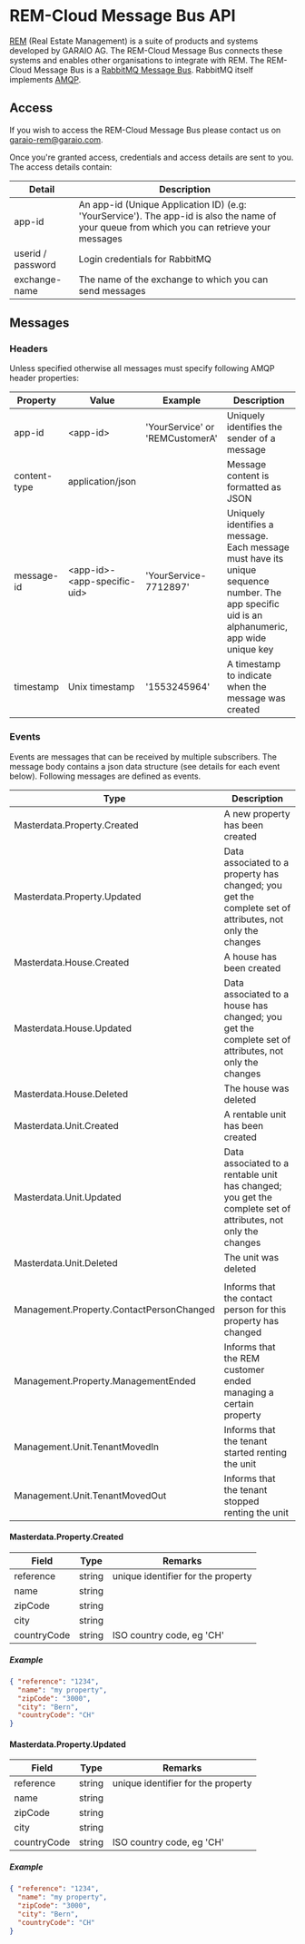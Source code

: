 ﻿# REM-Cloud Message Bus API
[REM](https://www.garaio-rem.ch/) (Real Estate Management) is a suite of products and systems developed by GARAIO AG. The REM-Cloud Message Bus connects
these systems and enables other organisations to integrate with REM. The REM-Cloud Message Bus is a [RabbitMQ Message Bus](https://www.rabbitmq.com/).
RabbitMQ itself implements [AMQP](https://www.amqp.org/).
## Access
If you wish to access the REM-Cloud Message Bus please contact us on [garaio-rem@garaio.com](mailto:youraddress@ucsc.edu).

Once you're granted access, credentials and access details are sent to you. The access details contain:

Detail | Description
-|-
app-id | An app-id (Unique Application ID) (e.g: 'YourService'). The app-id is also the name of your queue from which you can retrieve your messages
userid / password | Login  credentials for RabbitMQ
exchange-name | The name of the exchange to which you can send messages

## Messages
### Headers
Unless specified otherwise all messages must specify following AMQP header properties:

Property | Value | Example | Description
-|-|-|-
app-id| \<app-id> | 'YourService' or 'REMCustomerA'  | Uniquely identifies the sender of a message |
content-type| application/json || Message content is formatted as JSON |
message-id | \<app-id>-\<app-specific-uid>| 'YourService-7712897' | Uniquely identifies a message. Each message must have its unique sequence number. The app specific uid is an alphanumeric, app wide unique key |
timestamp | Unix timestamp | '1553245964' | A timestamp to indicate when the message was created |

### Events
Events are messages that can be received by multiple subscribers. The message body contains a json data structure (see details for each event below). Following messages are defined as events.

Type | Description
-|-
Masterdata.Property.Created | A new property has been created
Masterdata.Property.Updated | Data associated to a property has changed; you get the complete set of attributes, not only the changes
Masterdata.House.Created | A house has been created
Masterdata.House.Updated | Data associated to a house has changed; you get the complete set of attributes, not only the changes
Masterdata.House.Deleted | The house was deleted
Masterdata.Unit.Created | A rentable unit has been created
Masterdata.Unit.Updated | Data associated to a rentable unit has changed; you get the complete set of attributes, not only the changes
Masterdata.Unit.Deleted | The unit was deleted
|||
Management.Property.ContactPersonChanged | Informs that the contact person for this property has changed
Management.Property.ManagementEnded | Informs that the REM customer ended managing a certain property
Management.Unit.TenantMovedIn | Informs that the tenant started renting the unit
Management.Unit.TenantMovedOut | Informs that the tenant stopped renting the unit

#### Masterdata.Property.Created
Field | Type | Remarks
-|-|-
reference | string | unique identifier for the property
name | string |
zipCode | string |
city | string |
countryCode | string | ISO country code, eg 'CH'

##### Example

```json
{ "reference": "1234",
  "name": "my property",
  "zipCode": "3000",
  "city": "Bern",
  "countryCode": "CH"
}
```
#### Masterdata.Property.Updated
Field | Type | Remarks
-|-|-
reference | string | unique identifier for the property
name | string |
zipCode | string |
city | string |
countryCode | string | ISO country code, eg 'CH'

##### Example

```json
{ "reference": "1234",
  "name": "my property",
  "zipCode": "3000",
  "city": "Bern",
  "countryCode": "CH"
}
```
